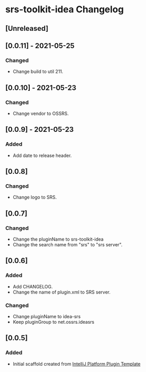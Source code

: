 <!-- Keep a Changelog guide -> https://keepachangelog.com -->

# srs-toolkit-idea Changelog

## [Unreleased]
## [0.0.11] - 2021-05-25
### Changed
- Change build to util 211.

## [0.0.10] - 2021-05-23
### Changed
- Change vendor to OSSRS.

## [0.0.9] - 2021-05-23
### Added
- Add date to release header.

## [0.0.8]
### Changed
- Change logo to SRS.

## [0.0.7]
### Changed
- Change the pluginName to srs-toolkit-idea
- Change the search name from "srs" to "srs server".

## [0.0.6]
### Added
- Add CHANGELOG.
- Change the name of plugin.xml to SRS server.
### Changed
- Change pluginName to idea-srs
- Keep pluginGroup to net.ossrs.ideasrs

## [0.0.5]
### Added
- Initial scaffold created from [IntelliJ Platform Plugin Template](https://github.com/JetBrains/intellij-platform-plugin-template)
